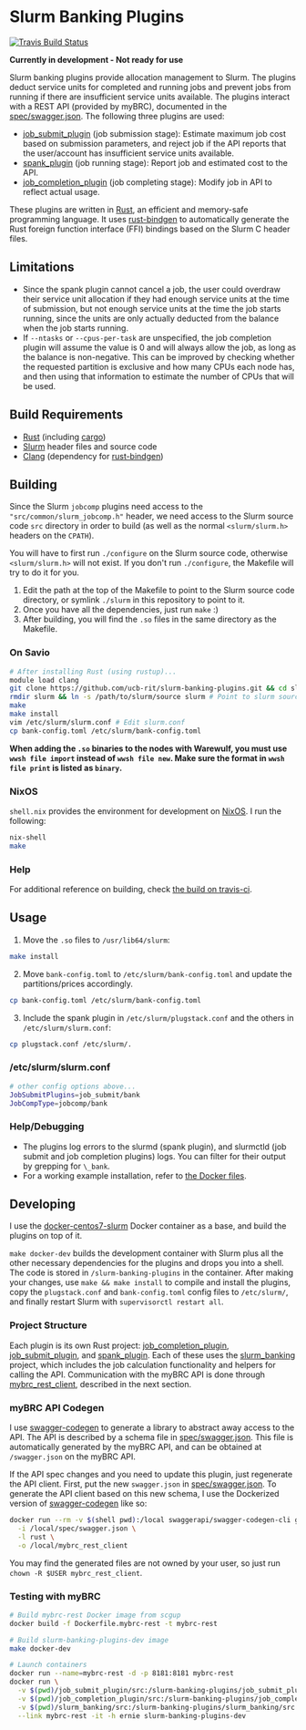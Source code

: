 # Slurm Banking Plugins

[![Travis Build Status](https://travis-ci.org/ucb-rit/slurm-banking-plugins.svg?branch=master)](https://travis-ci.org/ucb-rit/slurm-banking-plugins)

__Currently in development - Not ready for use__

Slurm banking plugins provide allocation management to Slurm. The plugins deduct service units for completed and running jobs and prevent jobs from running if there are insufficient service units available. The plugins interact with a REST API (provided by myBRC), documented in the [spec/swagger.json](spec/swagger.json). The following three plugins are used:

- [job_submit_plugin](job_submit_plugin) (job submission stage): Estimate maximum job cost based on submission parameters, and reject job if the API reports that the user/account has insufficient service units available.
- [spank_plugin](spank_plugin) (job running stage): Report job and estimated cost to the API.
- [job_completion_plugin](job_completion_plugin) (job completing stage): Modify job in API to reflect actual usage.

These plugins are written in [Rust](https://www.rust-lang.org), an efficient and memory-safe programming language. It uses [rust-bindgen](https://github.com/rust-lang/rust-bindgen) to automatically generate the Rust foreign function interface (FFI) bindings based on the Slurm C header files.

## Limitations

- Since the spank plugin cannot cancel a job, the user could overdraw their service unit allocation if they had enough service units at the time of submission, but not enough service units at the time the job starts running, since the units are only actually deducted from the balance when the job starts running.
- If `--ntasks` or `--cpus-per-task` are unspecified, the job completion plugin will assume the value is 0 and will always allow the job, as long as the balance is non-negative. This can be improved by checking whether the requested partition is exclusive and how many CPUs each node has, and then using that information to estimate the number of CPUs that will be used.

## Build Requirements
- [Rust](https://www.rust-lang.org/) (including [cargo](https://doc.rust-lang.org/cargo/))
- [Slurm](https://github.com/SchedMD/slurm) header files and source code
- [Clang](http://clang.llvm.org/get_started.html) (dependency for [rust-bindgen](https://rust-lang.github.io/rust-bindgen/requirements.html))

## Building
Since the Slurm `jobcomp` plugins need access to the `"src/common/slurm_jobcomp.h"` header, we need access to the Slurm source code `src` directory in order to build (as well as the normal `<slurm/slurm.h>` headers on the `CPATH`). 

You will have to first run `./configure` on the Slurm source code, otherwise `<slurm/slurm.h>` will not exist. If you don't run `./configure`, the Makefile will try to do it for you.

1. Edit the path at the top of the Makefile to point to the Slurm source code directory, or symlink `./slurm` in this repository to point to it.
2. Once you have all the dependencies, just run `make` :)
3. After building, you will find the `.so` files in the same directory as the Makefile.

### On Savio
```bash
# After installing Rust (using rustup)...
module load clang
git clone https://github.com/ucb-rit/slurm-banking-plugins.git && cd slurm-banking-plugins
rmdir slurm && ln -s /path/to/slurm/source slurm # Point to slurm source
make
make install
vim /etc/slurm/slurm.conf # Edit slurm.conf
cp bank-config.toml /etc/slurm/bank-config.toml
```

**When adding the `.so` binaries to the nodes with Warewulf, you must use `wwsh file import` instead of `wwsh file new`. Make sure the format in `wwsh file print` is listed as `binary`.**

### NixOS
`shell.nix` provides the environment for development on [NixOS](https://nixos.org). I run the following:

```bash
nix-shell 
make
```

### Help
For additional reference on building, check [the build on travis-ci](https://travis-ci.org/ucb-rit/slurm-banking-plugins).

## Usage
1. Move the `.so` files to `/usr/lib64/slurm`:
```bash
make install
```
2. Move `bank-config.toml` to `/etc/slurm/bank-config.toml` and update the partitions/prices accordingly.
```bash
cp bank-config.toml /etc/slurm/bank-config.toml
```
3. Include the spank plugin in `/etc/slurm/plugstack.conf` and the others in `/etc/slurm/slurm.conf`:

```bash
cp plugstack.conf /etc/slurm/.
```

### /etc/slurm/slurm.conf
```bash
# other config options above...
JobSubmitPlugins=job_submit/bank
JobCompType=jobcomp/bank
```

### Help/Debugging
- The plugins log errors to the slurmd (spank plugin), and slurmctld (job submit and job completion plugins) logs. You can filter for their output by grepping for `\_bank`.
- For a working example installation, refer to [the Docker files](docker).

## Developing
I use the [docker-centos7-slurm](https://github.com/giovtorres/docker-centos7-slurm) Docker container as a base, and build the plugins on top of it. 

`make docker-dev` builds the development container with Slurm plus all the other necessary dependencies for the plugins and drops you into a shell. The code is stored in `/slurm-banking-plugins` in the container. After making your changes, use `make && make install` to compile and install the plugins, copy the `plugstack.conf` and `bank-config.toml` config files to `/etc/slurm/`, and finally restart Slurm with `supervisorctl restart all`.

### Project Structure
Each plugin is its own Rust project: [job_completion_plugin](job_completion_plugin), [job_submit_plugin](job_submit_plugin), and [spank_plugin](spank_plugin). Each of these uses the [slurm_banking](slurm_banking) project, which includes the job calculation functionality and helpers for calling the API. Communication with the myBRC API is done through [mybrc_rest_client](mybrc_rest_client), described in the next section.

### myBRC API Codegen
I use [swagger-codegen](https://github.com/swagger-api/swagger-codegen) to generate a library to abstract away access to the API. The API is described by a schema file in [spec/swagger.json](spec/swagger.json). This file is automatically generated by the myBRC API, and can be obtained at `/swagger.json` on the myBRC API.

If the API spec changes and you need to update this plugin, just regenerate the API client. First, put the new `swagger.json` in [spec/swagger.json](spec/swagger.json). To generate the API client based on this new schema, I use the Dockerized version of [swagger-codegen](https://github.com/swagger-api/swagger-codegen) like so:

```bash
docker run --rm -v $(shell pwd):/local swaggerapi/swagger-codegen-cli generate \
  -i /local/spec/swagger.json \
  -l rust \
  -o /local/mybrc_rest_client
```

You may find the generated files are not owned by your user, so just run `chown -R $USER mybrc_rest_client`.

### Testing with myBRC

```bash
# Build mybrc-rest Docker image from scgup
docker build -f Dockerfile.mybrc-rest -t mybrc-rest

# Build slurm-banking-plugins-dev image
make docker-dev

# Launch containers
docker run --name=mybrc-rest -d -p 8181:8181 mybrc-rest
docker run \
  -v $(pwd)/job_submit_plugin/src:/slurm-banking-plugins/job_submit_plugin/src \
  -v $(pwd)/job_completion_plugin/src:/slurm-banking-plugins/job_completion_plugin/src \
  -v $(pwd)/slurm_banking/src:/slurm-banking-plugins/slurm_banking/src \
  --link mybrc-rest -it -h ernie slurm-banking-plugins-dev
```
